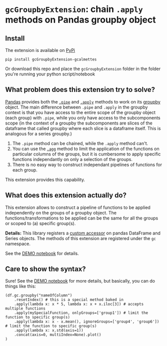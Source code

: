 # `gcGroupbyExtension`: chain `.apply` methods on Pandas groupby object

## Install
The extension is available on [PyPi](https://pypi.org/project/gcGroupbyExtension-gcalmettes/)
```
pip install gcGroupbyExtension-gcalmettes
```

Or download this repo and place the `gcGroupbyExtension` folder in the folder you're running your python script/notebook

## What problem does this extension try to solve?
[Pandas](https://pandas.pydata.org) provides both the [`.pipe`](https://pandas.pydata.org/pandas-docs/stable/reference/api/pandas.core.groupby.GroupBy.pipe.html) and [`.apply`](https://pandas.pydata.org/pandas-docs/stable/reference/api/pandas.core.groupby.GroupBy.apply.html) methods to work on its [groupby](https://pandas.pydata.org/pandas-docs/stable/reference/api/pandas.DataFrame.groupby.html) object.
The main difference between `.pipe` and `.apply` in the groupby context is that you have access to the entire scope of the groupby object (each group) with `.pipe`, while you only have access to the subcomponents scope (in the context of a groupby the subcomponents are slices of the dataframe that called groupby where each slice is a dataframe itself. This is analogous for a series groupby.)
1) The `.pipe` method can be chained, while the `.apply` method can't.
2) You can use the [`.agg`](https://pandas.pydata.org/pandas-docs/version/0.22/generated/pandas.core.groupby.DataFrameGroupBy.agg.html) method to limit the application of the functions on particular columns of the groups, but it is cumbersome to apply specific functions independantly on only a selection of the groups.
3) There is no easy way to construct independant pipelines of functions for each group.

This extension provides this capability.

## What does this extension actually do?
This extension allows to construct a pipeline of functions to be applied independently on the groups of a groupby object. The functions/transformations to be applied can be the same for all the groups or scoped to (a) specific group(s).

**Details:**
This library registers a [custom accessor](https://pandas.pydata.org/pandas-docs/stable/development/extending.html) on pandas DataFrame and Series objects.
The methods of this extension are registered under the `gc` namespace.

See the [DEMO notebook](https://github.com/gcalmettes/pandas-groupby-apply-chaining-extension/blob/master/demo.ipynb) for details. 

## Care to show the syntax?
Sure! See the [DEMO notebook](https://github.com/gcalmettes/pandas-groupby-apply-chaining-extension/blob/master/demo.ipynb) for more details, but basically, you can do things like this:

```
(df.gc.groupby("nameOfColumn")
    .resetIndex() # this is a special method baked in
    .apply(lambda x: x * 5, lambda x: x + x.iloc[3]) # accepts multiple functions
    .apply(mySpecialFunction, onlyGroups=['group1']) # limit the function to specific group(s)
    .apply(lambda x: x - x.mean(), ignoreGroups=['group4', 'group6']) # limit the function to specific group(s)
    .apply(lambda x: x.std(axis=1))
    .concat(axis=0, multiIndex=None).plot()
)
```
